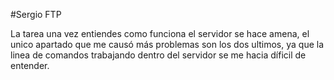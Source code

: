 #Sergio FTP  

La tarea una vez entiendes como funciona el servidor se hace amena, el unico apartado que me causó más problemas son los dos ultimos, ya que la linea de comandos trabajando dentro del servidor se me hacia díficil de entender.
